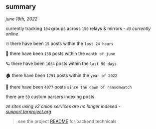 
## summary
_june 19th, 2022_

currently tracking `104` groups across `150` relays & mirrors - _`43` currently online_

⏲ there have been `15` posts within the `last 24 hours`

🦈 there have been `158` posts within the `month of june`

🪐 there have been `1034` posts within the `last 90 days`

🏚 there have been `1791` posts within the `year of 2022`

🦕 there have been `4077` posts `since the dawn of ransomwatch`

there are `50` custom parsers indexing posts

_`20` sites using v2 onion services are no longer indexed - [support.torproject.org](https://support.torproject.org/onionservices/v2-deprecation/)_

> see the project [README](https://github.com/joshhighet/ransomwatch#ransomwatch--) for backend technicals
